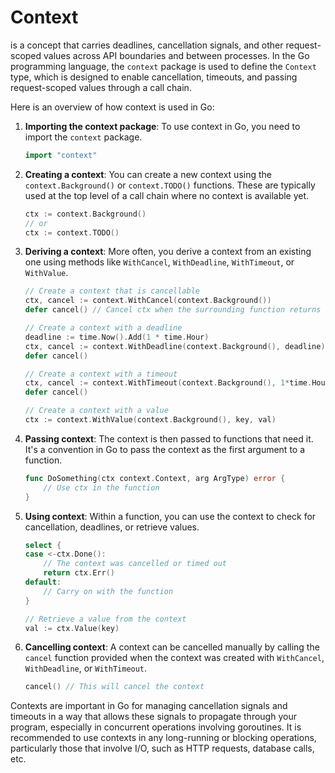 # Context 
is a concept that carries deadlines, cancellation signals, and other request-scoped values across API boundaries and between processes. In the Go programming language, the `context` package is used to define the `Context` type, which is designed to enable cancellation, timeouts, and passing request-scoped values through a call chain.

Here is an overview of how context is used in Go:

1. **Importing the context package**: To use context in Go, you need to import the `context` package.

    ```go
    import "context"
    ```

2. **Creating a context**: You can create a new context using the `context.Background()` or `context.TODO()` functions. These are typically used at the top level of a call chain where no context is available yet.

    ```go
    ctx := context.Background()
    // or
    ctx := context.TODO()
    ```

3. **Deriving a context**: More often, you derive a context from an existing one using methods like `WithCancel`, `WithDeadline`, `WithTimeout`, or `WithValue`.

    ```go
    // Create a context that is cancellable
    ctx, cancel := context.WithCancel(context.Background())
    defer cancel() // Cancel ctx when the surrounding function returns

    // Create a context with a deadline
    deadline := time.Now().Add(1 * time.Hour)
    ctx, cancel := context.WithDeadline(context.Background(), deadline)
    defer cancel()

    // Create a context with a timeout
    ctx, cancel := context.WithTimeout(context.Background(), 1*time.Hour)
    defer cancel()

    // Create a context with a value
    ctx := context.WithValue(context.Background(), key, val)
    ```

4. **Passing context**: The context is then passed to functions that need it. It's a convention in Go to pass the context as the first argument to a function.

    ```go
    func DoSomething(ctx context.Context, arg ArgType) error {
        // Use ctx in the function
    }
    ```

5. **Using context**: Within a function, you can use the context to check for cancellation, deadlines, or retrieve values.

    ```go
    select {
    case <-ctx.Done():
        // The context was cancelled or timed out
        return ctx.Err()
    default:
        // Carry on with the function
    }

    // Retrieve a value from the context
    val := ctx.Value(key)
    ```

6. **Cancelling context**: A context can be cancelled manually by calling the `cancel` function provided when the context was created with `WithCancel`, `WithDeadline`, or `WithTimeout`.

    ```go
    cancel() // This will cancel the context
    ```

Contexts are important in Go for managing cancellation signals and timeouts in a way that allows these signals to propagate through your program, especially in concurrent operations involving goroutines. It is recommended to use contexts in any long-running or blocking operations, particularly those that involve I/O, such as HTTP requests, database calls, etc.